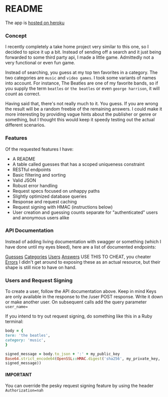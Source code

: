 # README

The app is [hosted on heroku](https://guess-my-top-ten.herokuapp.com/)

### Concept
I recently completely a take home project very similar to this one, so I decided to spice
it up a bit. Instead of sending off a search and it just being forwarded to some
third party api, I made a little game. Admittedly not a very functional or even
fun game.

Instead of searching, you guess at my top ten favorites in a category. The two
categories are `music` and `video games`. I took some variants of names into
account. For instance, The Beatles are one of my favorite bands, so if you
supply the term `beatles` or `the beatles` or even `george harrison`, it will
count as correct.

Having said that, there's not really much to it. You guess. If you are wrong the
result will be a random freebie of the remaining answers. I could make it more
interesting by providing vague hints about the publisher or genre or something,
but I thought this would keep it speedy testing out the actual different
scenarios.

### Features
Of the requested features I have:
* A README
* A table called guesses that has a scoped uniqueness constraint
* RESTful endpoints
* Basic filtering and sorting
* Valid JSON
* Robust error handling
* Request specs focused on unhappy paths
* Slightly optimized database queries
* Response and request caching
* Request signing with HMAC (instructions below)
* User creation and guessing counts separate for "authenticated" users and anonymous users alike

### API Documentation
Instead of adding living documentation with swagger or something (which I have
done until my eyes bleed), here are a list of documented endpoints:

[Guesses](https://hackmd.io/@3EsXNN0gSKqG4L5xr7fj1A/B12c_599v)
[Categories](https://hackmd.io/@3EsXNN0gSKqG4L5xr7fj1A/HkyZ695qP)
[Users](https://hackmd.io/@3EsXNN0gSKqG4L5xr7fj1A/r1bRa995w)
[Answers](https://hackmd.io/@3EsXNN0gSKqG4L5xr7fj1A/B1FSSc5qv) USE THIS TO CHEAT, you cheater
[Errors](https://hackmd.io/@3EsXNN0gSKqG4L5xr7fj1A/HkTuJj99D) I didn't get
around to exposing these as an actual resource, but their shape is still nice to
have on hand.

### Users and Request Signing

To create a user, follow the API documentation above. Keep in mind Keys are only
available in the response to the /user POST response. Write it down or make
another user. On subsequent calls add the query parameter `user_name=`

If you intend to try out request signing, do something like this in a Ruby terminal:

```ruby
body = {
term: 'the beatles',
category: 'music',
}

signed_message = body.to_json + ':' + my_public_key
Base64.strict_encode64(OpenSSL::HMAC.digest('sha256', my_private_key,
signed_message))
```

#### IMPORTANT
You can override the pesky request signing feature by using the header `Authorization=nah`
